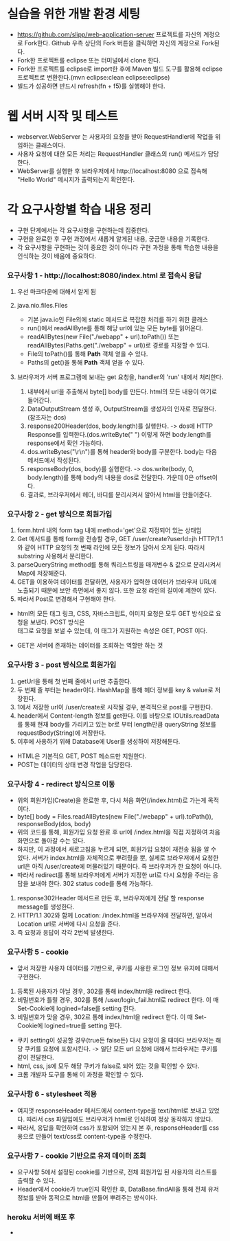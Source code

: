 # 실습을 위한 개발 환경 세팅
* https://github.com/slipp/web-application-server 프로젝트를 자신의 계정으로 Fork한다. Github 우측 상단의 Fork 버튼을 클릭하면 자신의 계정으로 Fork된다.
* Fork한 프로젝트를 eclipse 또는 터미널에서 clone 한다.
* Fork한 프로젝트를 eclipse로 import한 후에 Maven 빌드 도구를 활용해 eclipse 프로젝트로 변환한다.(mvn eclipse:clean eclipse:eclipse)
* 빌드가 성공하면 반드시 refresh(fn + f5)를 실행해야 한다.

# 웹 서버 시작 및 테스트
* webserver.WebServer 는 사용자의 요청을 받아 RequestHandler에 작업을 위임하는 클래스이다.
* 사용자 요청에 대한 모든 처리는 RequestHandler 클래스의 run() 메서드가 담당한다.
* WebServer를 실행한 후 브라우저에서 http://localhost:8080 으로 접속해 "Hello World" 메시지가 출력되는지 확인한다.

# 각 요구사항별 학습 내용 정리
* 구현 단계에서는 각 요구사항을 구현하는데 집중한다. 
* 구현을 완료한 후 구현 과정에서 새롭게 알게된 내용, 궁금한 내용을 기록한다.
* 각 요구사항을 구현하는 것이 중요한 것이 아니라 구현 과정을 통해 학습한 내용을 인식하는 것이 배움에 중요하다. 



### 요구사항 1 - http://localhost:8080/index.html 로 접속시 응답
1. 우선 마크다운에 대해서 알게 됨
2. java.nio.files.Files
   * 기본 java.io인 File외에 static 메서드로 복잡한 처리를 하기 위한 클래스
   * run()에서 readAllByte를 통해 해당 url에 있는 모든 byte를 읽어온다.
   * readAllBytes(new File("./webapp" + url).toPath()) 또는 readAllBytes(Paths.get("./webapp" + url))로 경로를 지정할 수 있다.
   * File의 toPath()를 통해 **Path** 객체 얻을 수 있다.
   * Paths의 get()을 통해 **Path** 객체 얻을 수 있다.

3. 브라우저가 서버 프로그램에 보내는 get 요청을, handler의 'run' 내에서 처리한다. 
   1. 내부에서 url을 추출해서 byte[] body를 만든다. html의 모든 내용이 여기로 들어간다.
   2. DataOutputStream 생성 후, OutputStream을 생성자의 인자로 전달한다.(참조자는 dos)
   3. response200Header(dos, body.length)를 실행한다. -> dos에 HTTP Response를 입력한다.(dos.writeByte(" ") 이렇게 하면 body.length를 response에서 확인 가능하다.
   4. dos.writeBytes("\r\n")를 통해 header와 body를 구분한다. body는 다음 메서드에서 작성된다.
   5. responseBody(dos, body)를 실행한다. -> dos.write(body, 0, body.length)를 통해 body의 내용을 dos로 전달한다. 가운데 0은 offset이다.
   6. 결과로, 브라우저에서 헤더, 바디를 분리시켜서 알아서 html을 만들어준다.

### 요구사항 2 - get 방식으로 회원가입
1. form.html 내의 form tag 내에 method='get'으로 지정되어 있는 상태임
2. Get 메서드를 통해 form을 전송할 경우, GET /user/create?userId=jh HTTP/1.1 와 같이 HTTP 요청의 첫 번째 라인에 모든 정보가 담아서 오게 된다. 따라서 substring 사용해서 분리한다.
3. parseQueryString method를 통해 쿼리스트링을 매개변수 & 값으로 분리시켜서 Map에 저장해준다.
4. GET을 이용하여 데이터를 전달하면, 사용자가 입력한 데이터가 브라우저 URL에 노출되기 때문에 보안 측면에서 좋지 않다. 또한 요청 라인의 길이에 제한이 있다.
5. 따라서 Post로 변경해서 구현해야 한다.

* html의 모든 <a> 태그 링크, CSS, 자바스크립트, 이미지 요청은 모두 GET 방식으로 요청을 보낸다. POST 방식은 <form>태그로 요청을 보낼 수 있는데, 이 태그가 지원하는 속성은 GET, POST 이다.
* GET은 서버에 존재하는 데이터를 조회하는 역할만 하는 것
  
### 요구사항 3 - post 방식으로 회원가입
1. getUrl을 통해 첫 번째 줄에서 url만 추출한다.
2. 두 번째 줄 부터는 header이다. HashMap을 통해 헤더 정보를 key & value로 저장한다.
3. 1에서 저장한 url이 /user/create로 시작될 경우, 본격적으로 post를 구현한다.
4. header에서 Content-length 정보를 get한다. 이를 바탕으로 IOUtils.readData를 통해 현재 body를 가리키고 있는 br로 부터 length만큼 queryString 정보를 requestBody(String)에 저장한다.
5. 이후에 사용하기 위해 Database에 User를 생성하여 저장해둔다.
* HTML은 기본적으 GET, POST 메소드만 지원한다.
* POST는 데이터의 상태 변경 작업을 담당한다.
  
### 요구사항 4 - redirect 방식으로 이동
* 위의 회원가입(Create)을 완료한 후, 다시 처음 화면(/index.html)로 가는게 목적이다.
* byte[] body = Files.readAllBytes(new File("./webapp" + url).toPath()), responseBody(dos, body)
* 위의 코드를 통해, 회원가입 요청 완료 후 url에 /index.html을 직접 지정하여 처음 화면으로 돌아갈 수는 있다.
* 하지만, 이 과정에서 새로고침을 누르게 되면, 회원가입 요청이 재전송 됨을 알 수 있다. 서버가 index.html을 자체적으로 뿌려줬을 뿐, 실제로 브라우저에서 요청한 url은 아직 /user/create에
  머물러있기 때문이다. 즉 브라우저가 한 요청이 아니다.
* 따라서 redirect를 통해 브라우저에게 서버가 지정한 url로 다시 요청을 주라는 응답을 보내야 한다. 302 status code를 통해 가능하다.
 
1. response302Header 메서드르 만든 후, 브라우저에게 전달 할 response message를 생성한다.
2. HTTP/1.1 302와 함께 Location: /index.html을 브라우저에 전달하면, 알아서 Location url로 서버에 다시 요청을 준다.
3. 즉 요청과 응답이 각각 2번씩 발생한다.

### 요구사항 5 - cookie
* 앞서 저장한 사용자 데이터를 기반으로, 쿠키를 사용한 로그인 정보 유지에 대해서 구현한다.
1. 등록된 사용자가 아닐 경우, 302를 통해 index/html을 redirect 한다.
2. 비밀번호가 틀릴 경우, 302를 통해 /user/login_fail.html로 redirect 한다. 이 때 Set-Cookie에 logined=false를 setting 한다.
3. 비밀번호가 맞을 경우, 302르 통해 index/html을 redirect 한다. 이 때 Set-Cookie에 logined=true를 setting 한다.
* 쿠키 setting이 성공할 경우(true든 false든) 다시 요청이 올 때마다 브라우저는 해당 쿠키를 요청에 포함시킨다. -> 일단 모든 url 요청에 대해서 브라우저는 쿠키를 같이 전달한다.
* html, css, js에 모두 해당 쿠키가 false로 되어 있는 것을 확인할 수 있다.
* 크롬 개발자 도구를 통해 이 과정을 확인할 수 있다.

### 요구사항 6 - stylesheet 적용
* 여지껏 responseHeader 메서드에서 content-type을 text/html로 보내고 있었다. 따라서 css 파일임에도 브라우저가 html로 인식하여 정상 동작하지 않았다.
* 따라서, 응답을 확인하여 css가 포함되어 있는지 본 후, responseHeader를 css용으로 만들어 text/css로 content-type을 수정한다.

  
### 요구사항 7 - cookie 기반으로 유저 데이터 조회
* 요구사항 5에서 설정된 cookie를 기반으로, 전체 회원가입 된 사용자의 리스트를 출력할 수 있다.
* Header에서 cookie가 true인지 확인한 후, DataBase.findAll을 통해 전체 유저 정보를 받아 동적으로 html을 만들어 뿌려주는 방식이다.
  
  
### heroku 서버에 배포 후
* 
